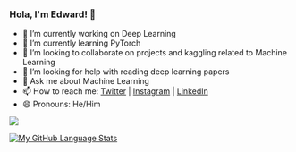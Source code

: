 ### Hola, I'm Edward! 👋

- 🔭 I’m currently working on Deep Learning
- 🌱 I’m currently learning PyTorch
- 👯 I’m looking to collaborate on projects and kaggling related to Machine Learning
- 🤔 I’m looking for help with reading deep learning papers
- 💬 Ask me about Machine Learning
- 📫 How to reach me: [Twitter](https://twitter.com/_edwardcodes) |
[Instagram](https://instagram.com/edwardcodes) |
[LinkedIn](https://linkedin.com/in/edwardcodes)
- 😄 Pronouns: He/Him

<img src = "https://github-readme-stats.vercel.app/api?username=edwardcodes&&show_icons=true&title_color=ffffff&icon_color=bb2acf&text_color=daf7dc&bg_color=151515">

[![My GitHub Language Stats](https://github-readme-stats.vercel.app/api/top-langs/?username=_edwardcodes&langs_count=5&theme=tokyonight)]()


